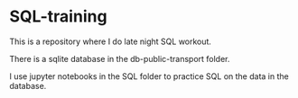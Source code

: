 # SQL-training
This is a repository where I do late night SQL workout.

There is a sqlite database in the db-public-transport folder.

I use jupyter notebooks in the SQL folder to practice SQL on the data in the database.
